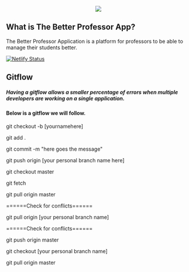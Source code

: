 <p align="center">
  <img src="https://www.freelogodesign.org/file/app/client/thumb/3c61a3f2-b4ab-4d1b-b94b-a57ca764d4f0_200x200.png?1582756028836"></img>
</p>

## What is The Better Professor App?
The Better Professor Application is a platform for professors to be able to manage their students better. 

[![Netlify Status](https://api.netlify.com/api/v1/badges/a5a8af51-254f-4542-8982-a23c8c2e35f6/deploy-status)](https://app.netlify.com/sites/quizzical-davinci-82e957/deploys)

## Gitflow
##### Having a gitflow allows a smaller percentage of errors when multiple developers are working on a single application. 

<h4>Below is a gitflow we will follow.</h4>
git checkout -b [yournamehere]

git add .

git commit -m "here goes the message"

git push origin [your personal branch name here]

git checkout master

git fetch

git pull origin master

======Check for conflicts======

git pull origin [your personal branch name]

======Check for conflicts======

git push origin master

git checkout [your personal branch name]

git pull origin master
